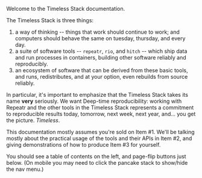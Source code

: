 Welcome to the Timeless Stack documentation.

The Timeless Stack is three things:

1. a way of thinking -- things that work should continue to work;
  and computers should behave the same on tuesday, thursday, and every day.
2. a suite of software tools -- `repeatr`, `rio`, and `hitch` -- which
  ship data and run processes in containers, building other software reliably
  and reproducibly.
3. an ecosystem of software that can be derived from these basic tools, and
  runs, redistributes, and at your option, even rebuilds from source reliably.

In particular, it's important to emphasize that the Timeless Stack takes its
name **very** seriously.  We want Deep-time reproducibility: working with Repeatr
and the other tools in the Timeless Stack represents a commitment to reproducible
results today, tomorrow, next week, next year, and... you get the picture.
*Timeless*.

This documentation mostly assumes you're sold on Item #1.
We'll be talking mostly about the practical usage of the tools and their APIs in Item #2,
and giving demonstrations of how to produce Item #3 for yourself.

You should see a table of contents on the left, and page-flip buttons just below.
(On mobile you may need to click the pancake stack to show/hide the nav menu.)

